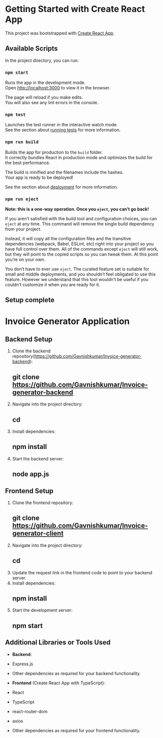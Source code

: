 # Getting Started with Create React App

This project was bootstrapped with [Create React App](https://github.com/facebook/create-react-app).

## Available Scripts

In the project directory, you can run:

### `npm start`

Runs the app in the development mode.\
Open [http://localhost:3000](http://localhost:3000) to view it in the browser.

The page will reload if you make edits.\
You will also see any lint errors in the console.

### `npm test`

Launches the test runner in the interactive watch mode.\
See the section about [running tests](https://facebook.github.io/create-react-app/docs/running-tests) for more information.

### `npm run build`

Builds the app for production to the `build` folder.\
It correctly bundles React in production mode and optimizes the build for the best performance.

The build is minified and the filenames include the hashes.\
Your app is ready to be deployed!

See the section about [deployment](https://facebook.github.io/create-react-app/docs/deployment) for more information.

### `npm run eject`

**Note: this is a one-way operation. Once you `eject`, you can’t go back!**

If you aren’t satisfied with the build tool and configuration choices, you can `eject` at any time. This command will remove the single build dependency from your project.

Instead, it will copy all the configuration files and the transitive dependencies (webpack, Babel, ESLint, etc) right into your project so you have full control over them. All of the commands except `eject` will still work, but they will point to the copied scripts so you can tweak them. At this point you’re on your own.

You don’t have to ever use `eject`. The curated feature set is suitable for small and middle deployments, and you shouldn’t feel obligated to use this feature. However we understand that this tool wouldn’t be useful if you couldn’t customize it when you are ready for it.

## Setup complete
# Invoice Generator Application

## Backend Setup
1. Clone the backend repository(https://github.com/Gavnishkumar/Invoice-generator-backend):
   ## git clone <https://github.com/Gavnishkumar/Invoice-generator-backend>
2. Navigate into the project directory:
   ## cd <backend-project-directory>
3. Install dependencies:
   ## npm install
4. Start the backend server:
   ## node app.js

## Frontend Setup
1. Clone the frontend repository:
   ## git clone https://github.com/Gavnishkumar/Invoice-generator-client
2. Navigate into the project directory:
   ## cd <frontend-project-directory>
3. Update the request link in the frontend code to point to your backend server.
4. Install dependencies:
   ## npm install
8. Start the development server:
   ## npm start

## Additional Libraries or Tools Used
- **Backend**:
- Express.js
- Other dependencies as required for your backend functionality.

- **Frontend** (Create React App with TypeScript):
- React
- TypeScript
- react-router-dom
- axios
- Other dependencies as required for your frontend functionality.

